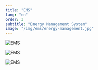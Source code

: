 ```yaml
---
title: "EMS"
lang: "en"
order: 3
subtitle: "Energy Management System"
image: "/img/ems/energy-management.jpg"
---
```


![EMS](/img/ems/00.jpg)

![EMS](/img/ems/01.jpg)

![EMS](/img/ems/06.jpg)
